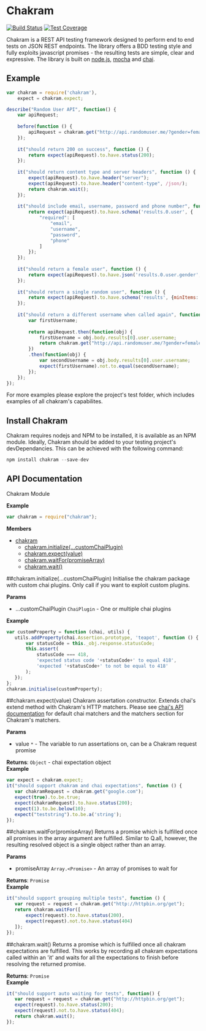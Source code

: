 # Chakram

[![Build Status](https://travis-ci.org/dareid/chakram.svg?branch=master)](https://travis-ci.org/dareid/chakram) [![Test Coverage](https://codeclimate.com/github/dareid/chakram/badges/coverage.svg)](https://codeclimate.com/github/dareid/chakram)

Chakram is a REST API testing framework designed to perform end to end tests on JSON REST endpoints. The library offers a BDD testing style and fully exploits javascript promises - the resulting tests are simple, clear and expressive. The library is built on [node.js](https://nodejs.org/), [mocha](http://mochajs.org/) and [chai](http://chaijs.com/). 

## Example

```js
var chakram = require('chakram'),
    expect = chakram.expect;

describe("Random User API", function() {
    var apiRequest;
    
    before(function () {
        apiRequest = chakram.get("http://api.randomuser.me/?gender=female");
    });
    
    it("should return 200 on success", function () {
        return expect(apiRequest).to.have.status(200);
    });
    
    it("should return content type and server headers", function () {
        expect(apiRequest).to.have.header("server");
        expect(apiRequest).to.have.header("content-type", /json/);
        return chakram.wait();
    });
    
    it("should include email, username, password and phone number", function () {
        return expect(apiRequest).to.have.schema('results.0.user', {
            "required": [
                "email", 
                "username", 
                "password", 
                "phone"
            ]
        });
    });
    
    it("should return a female user", function () {
        return expect(apiRequest).to.have.json('results.0.user.gender', 'female');
    });
    
    it("should return a single random user", function () {
        return expect(apiRequest).to.have.schema('results', {minItems: 1, maxItems: 1});
    }); 
    
    it("should return a different username when called again", function () {
        var firstUsername;
        
        return apiRequest.then(function(obj) {
            firstUsername = obj.body.results[0].user.username;
            return chakram.get("http://api.randomuser.me/?gender=female");
        })
        .then(function(obj) {
            var secondUsername = obj.body.results[0].user.username;
            expect(firstUsername).not.to.equal(secondUsername);
        });
    });
});

```
For more examples please explore the project's test folder, which includes examples of all chakram's capabilites.

## Install Chakram
Chakram requires nodejs and NPM to be installed, it is available as an NPM module. Ideally, Chakram should be added to your testing project's devDependancies. This can be achieved with the following command:
```js
npm install chakram --save-dev
```

## API Documentation

Chakram Module

**Example**  

```js
var chakram = require("chakram");
```

**Members**

* [chakram](#module_chakram)
  * [chakram.initialize(...customChaiPlugin)](#module_chakram.initialize)
  * [chakram.expect(value)](#module_chakram.expect)
  * [chakram.waitFor(promiseArray)](#module_chakram.waitFor)
  * [chakram.wait()](#module_chakram.wait)

<a name="module_chakram.initialize"></a>
##chakram.initialize(...customChaiPlugin)
Initialise the chakram package with custom chai plugins.
Only call if you want to exploit custom plugins.

**Params**

- ...customChaiPlugin `ChaiPlugin` - One or multiple chai plugins  

**Example**  

```js
var customProperty = function (chai, utils) {
   utils.addProperty(chai.Assertion.prototype, 'teapot', function () {
       var statusCode = this._obj.response.statusCode;
       this.assert(
           statusCode === 418, 
           'expected status code '+statusCode+' to equal 418', 
           'expected '+statusCode+' to not be equal to 418'
       );
   });
};
chakram.initialise(customProperty);
```

<a name="module_chakram.expect"></a>
##chakram.expect(value)
Chakram assertation constructor. Extends chai's extend method with Chakram's HTTP matchers.
Please see [chai's API documentation](http://chaijs.com/api/bdd/) for default chai matchers and the matchers section for Chakram's matchers.

**Params**

- value `*` - The variable to run assertations on, can be a Chakram request promise  

**Returns**: `Object` - chai expectation object  
**Example**  

```js
var expect = chakram.expect;
it("should support chakram and chai expectations", function () {
   var chakramRequest = chakram.get("google.com");
   expect(true).to.be.true;
   expect(chakramRequest).to.have.status(200);
   expect(1).to.be.below(10);
   expect("teststring").to.be.a('string');
});
```

<a name="module_chakram.waitFor"></a>
##chakram.waitFor(promiseArray)
Returns a promise which is fulfilled once all promises in the array argument are fulfilled.
Similar to Q.all, however, the resulting resolved object is a single object rather than an array.

**Params**

- promiseArray `Array.<Promise>` - An array of promises to wait for  

**Returns**: `Promise`  
**Example**  

```js 
it("should support grouping multiple tests", function () {
   var request = request = chakram.get("http://httpbin.org/get");
   return chakram.waitFor([
       expect(request).to.have.status(200),
       expect(request).not.to.have.status(404)
   ]);
});
```

<a name="module_chakram.wait"></a>
##chakram.wait()
Returns a promise which is fulfilled once all chakram expectations are fulfilled.
This works by recording all chakram expectations called within an 'it' and waits for all the expectations to finish before resolving the returned promise.

**Returns**: `Promise`  
**Example**  

```js
it("should support auto waiting for tests", function() {
   var request = request = chakram.get("http://httpbin.org/get");
   expect(request).to.have.status(200);
   expect(request).not.to.have.status(404);
   return chakram.wait();
});
```


